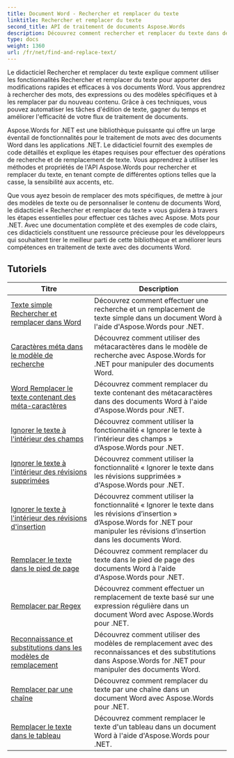```yaml
---
title: Document Word - Rechercher et remplacer du texte
linktitle: Rechercher et remplacer du texte
second_title: API de traitement de documents Aspose.Words
description: Découvrez comment rechercher et remplacer du texte dans des documents Word à l'aide d'Aspose.Words pour .NET. Les didacticiels vous montrent comment effectuer des recherches de texte précises, y compris des options de recherche avancées.
type: docs
weight: 1360
url: /fr/net/find-and-replace-text/
---
```

Le didacticiel Rechercher et remplacer du texte explique comment utiliser les fonctionnalités Rechercher et remplacer du texte pour apporter des modifications rapides et efficaces à vos documents Word. Vous apprendrez à rechercher des mots, des expressions ou des modèles spécifiques et à les remplacer par du nouveau contenu. Grâce à ces techniques, vous pouvez automatiser les tâches d'édition de texte, gagner du temps et améliorer l'efficacité de votre flux de traitement de documents.

Aspose.Words for .NET est une bibliothèque puissante qui offre un large éventail de fonctionnalités pour le traitement de mots avec des documents Word dans les applications .NET. Le didacticiel fournit des exemples de code détaillés et explique les étapes requises pour effectuer des opérations de recherche et de remplacement de texte. Vous apprendrez à utiliser les méthodes et propriétés de l'API Aspose.Words pour rechercher et remplacer du texte, en tenant compte de différentes options telles que la casse, la sensibilité aux accents, etc.

Que vous ayez besoin de remplacer des mots spécifiques, de mettre à jour des modèles de texte ou de personnaliser le contenu de documents Word, le didacticiel « Rechercher et remplacer du texte » vous guidera à travers les étapes essentielles pour effectuer ces tâches avec Aspose. Mots pour .NET. Avec une documentation complète et des exemples de code clairs, ces didacticiels constituent une ressource précieuse pour les développeurs qui souhaitent tirer le meilleur parti de cette bibliothèque et améliorer leurs compétences en traitement de texte avec des documents Word.

 ## Tutoriels
| Titre | Description |
| --- | --- |
| [Texte simple Rechercher et remplacer dans Word](./simple-find-replace/) | Découvrez comment effectuer une recherche et un remplacement de texte simple dans un document Word à l'aide d'Aspose.Words pour .NET. |
| [Caractères méta dans le modèle de recherche](./meta-characters-in-search-pattern/) | Découvrez comment utiliser des métacaractères dans le modèle de recherche avec Aspose.Words for .NET pour manipuler des documents Word. |
| [Word Remplacer le texte contenant des méta-caractères](./replace-text-containing-meta-characters/) | Découvrez comment remplacer du texte contenant des métacaractères dans des documents Word à l'aide d'Aspose.Words pour .NET. |
| [Ignorer le texte à l'intérieur des champs](./ignore-text-inside-fields/) | Découvrez comment utiliser la fonctionnalité « Ignorer le texte à l’intérieur des champs » d’Aspose.Words pour .NET. |
| [Ignorer le texte à l'intérieur des révisions supprimées](./ignore-text-inside-delete-revisions/) | Découvrez comment utiliser la fonctionnalité « Ignorer le texte dans les révisions supprimées » d'Aspose.Words pour .NET. |
| [Ignorer le texte à l'intérieur des révisions d'insertion](./ignore-text-inside-insert-revisions/) | Découvrez comment utiliser la fonctionnalité « Ignorer le texte dans les révisions d’insertion » d’Aspose.Words for .NET pour manipuler les révisions d’insertion dans les documents Word. |
| [Remplacer le texte dans le pied de page](./replace-text-in-footer/) | Découvrez comment remplacer du texte dans le pied de page des documents Word à l'aide d'Aspose.Words pour .NET. |
| [Remplacer par Regex](./replace-with-regex/) | Découvrez comment effectuer un remplacement de texte basé sur une expression régulière dans un document Word avec Aspose.Words pour .NET. |
| [Reconnaissance et substitutions dans les modèles de remplacement](./recognize-and-substitutions-within-replacement-patterns/) | Découvrez comment utiliser des modèles de remplacement avec des reconnaissances et des substitutions dans Aspose.Words for .NET pour manipuler des documents Word. |
| [Remplacer par une chaîne](./replace-with-string/) | Découvrez comment remplacer du texte par une chaîne dans un document Word avec Aspose.Words pour .NET. |
| [Remplacer le texte dans le tableau](./replace-text-in-table/) | Découvrez comment remplacer le texte d'un tableau dans un document Word à l'aide d'Aspose.Words pour .NET. |